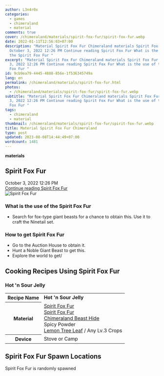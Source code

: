 ```yaml
---
author: L3n4r0x
categories:
  - games
  - chimeraland
  - material
comments: true
cover: /chimeraland/materials/spirit-fox-fur/spirit-fox-fur.webp
date: 2022-01-11T12:56:03+07:00
description: "Material Spirit Fox Fur Chimeraland materials Spirit Fox Fur
  October 3, 2022 12:26 PM Continue reading Spirit Fox Fur What is the use of
  the Spirit Fox Fur "
excerpt: "Material Spirit Fox Fur Chimeraland materials Spirit Fox Fur October
  3, 2022 12:26 PM Continue reading Spirit Fox Fur What is the use of the Spirit
  Fox Fur "
id: 9cb9ea79-4445-4888-856e-1f536345749a
lang: en
permalink: /chimeraland/materials/spirit-fox-fur.html
photos:
  - /chimeraland/materials/spirit-fox-fur/spirit-fox-fur.webp
subtitle: "Material Spirit Fox Fur Chimeraland materials Spirit Fox Fur October
  3, 2022 12:26 PM Continue reading Spirit Fox Fur What is the use of the Spirit
  Fox Fur "
tags:
  - chimeraland
  - material
thumbnail: /chimeraland/materials/spirit-fox-fur/spirit-fox-fur.webp
title: Material Spirit Fox Fur Chimeraland
type: post
updated: 2023-08-08T14:44:49+07:00
wordcount: 1481
---
```


<link
  rel="stylesheet"
  href="https://rawcdn.githack.com/dimaslanjaka/Web-Manajemen/870a349/css/bootstrap-5-3-0-alpha3-wrapper.css"
/>
<section id="bootstrap-wrapper">
  <div data-bs-theme="dark">
    <div
      class="row g-0 border rounded overflow-hidden flex-md-row mb-4 shadow-sm position-relative bg-dark text-light"
    >
      <div class="col p-4 d-flex flex-column position-static">
        <strong class="d-inline-block mb-2 text-success">materials</strong>
        <h2 class="mb-0">Spirit Fox Fur</h2>
        <div class="mb-1 text-muted">October 3, 2022 12:26 PM</div>
        <a
          href="/chimeraland/materials/spirit-fox-fur.html"
          class="stretched-link d-none text-primary"
          >Continue reading Spirit Fox Fur</a
        >
      </div>
      <div class="col-auto d-none d-md-block d-lg-block">
        <img
          src="https://www.webmanajemen.com/chimeraland/materials/spirit-fox-fur/spirit-fox-fur.webp"
          alt="Spirit Fox Fur"
        />
      </div>
    </div>
    <div class="row">
      <div class="col-lg-6 col-12 mb-2">
        <div class="card">
          <div class="card-body">
            <h3 class="card-title">What is the use of the Spirit Fox Fur</h3>
            <div class="card-text">
              <ul>
                <li>
                  Search for fox-type giant beasts for a chance to obtain this.
                  Use it to craft the Ninetail set.
                </li>
              </ul>
            </div>
          </div>
        </div>
      </div>
      <div class="col-lg-6 col-12 mb-2">
        <div class="card">
          <div class="card-body">
            <h3 class="card-title">How to get Spirit Fox Fur</h3>
            <div class="card-text">
              <ul>
                <li>Go to the Auction House to obtain it.</li>
                <li>Hunt a Noble Giant Beast to get this.</li>
                <li>Explore the world to get/</li>
              </ul>
            </div>
          </div>
        </div>
      </div>
      <div class="col-12 mb-2">
        <h2 id="cookable">Cooking Recipes Using Spirit Fox Fur</h2>
        <div id="recipe-hot-n-sour-jelly">
          <h3 id="item-hot-n-sour-jelly">Hot &#x27;n Sour Jelly</h3>
          <div class="mb-2">
            <table class="table">
              <tr>
                <th>Recipe Name</th>
                <td><b>Hot &#x27;n Sour Jelly</b></td>
              </tr>
              <tr>
                <th>Material</th>
                <td>
                  <a
                    class="text-decoration-none text-primary"
                    href="/chimeraland/materials/spirit-fox-fur.html"
                    >Spirit Fox Fur</a
                  ><br /><a
                    class="text-decoration-none text-primary"
                    href="/chimeraland/materials/spirit-fox-fur.html"
                    >Spirit Fox Fur</a
                  ><br /><a
                    class="text-decoration-none text-primary"
                    href="/chimeraland/materials/chimeraland-beast-hide.html"
                    >Chimeraland Beast Hide</a
                  ><br />Spicy Powder<br /><a
                    class="text-decoration-none text-primary"
                    href="/chimeraland/materials/lemon-tree-leaf.html"
                    >Lemon Tree Leaf</a
                  ><span> / </span>Any Lv.3 Crops
                </td>
              </tr>
              <tr>
                <th>Device</th>
                <td>Stove or Camp</td>
              </tr>
            </table>
          </div>
        </div>
      </div>
      <div class="col-12 mb-2">
        <h2>Spirit Fox Fur Spawn Locations</h2>
        <p>Spirit Fox Fur is randomly spawned</p>
      </div>
    </div>
  </div>
</section>